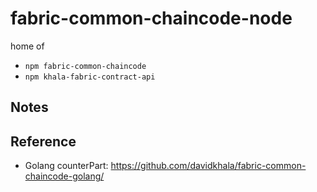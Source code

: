 # fabric-common-chaincode-node

home of 
- `npm fabric-common-chaincode`
- `npm khala-fabric-contract-api`


## Notes


## Reference
 - Golang counterPart: https://github.com/davidkhala/fabric-common-chaincode-golang/ 

